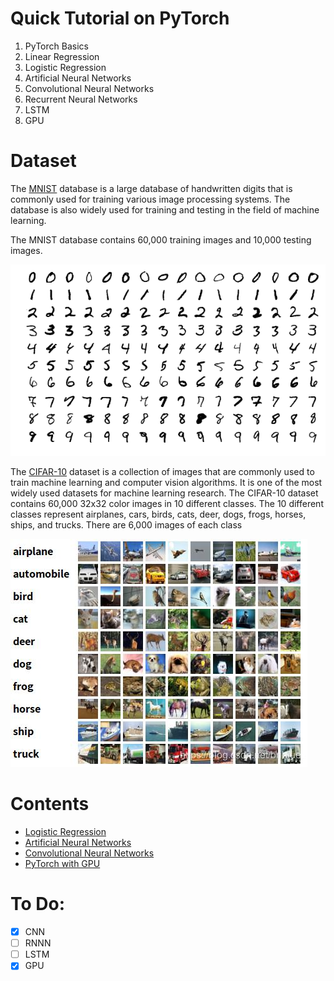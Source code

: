 # Quick Tutorial on PyTorch

1) PyTorch Basics  
2) Linear Regression 
3) Logistic Regression  
4) Artificial Neural Networks  
5) Convolutional Neural Networks  
6) Recurrent Neural Networks
7) LSTM
8) GPU

# Dataset  

The [MNIST](https://www.kaggle.com/c/digit-recognizer/data) database is a large database of handwritten digits that is commonly used for training various image processing systems. The database is also widely used for training and testing in the field of machine learning.

The MNIST database contains 60,000 training images and 10,000 testing images.

![alt text](https://github.com/mftnakrsu/basic-tutorial-on-pytorch/blob/main/images/mnist.png?raw=true)

The [CIFAR-10](https://www.kaggle.com/c/cifar-10/data) dataset is a collection of images that are commonly used to train machine learning and computer vision algorithms. It is one of the most widely used datasets for machine learning research. The CIFAR-10 dataset contains 60,000 32x32 color images in 10 different classes. The 10 different classes represent airplanes, cars, birds, cats, deer, dogs, frogs, horses, ships, and trucks. There are 6,000 images of each class

![alt text](https://github.com/mftnakrsu/basic-tutorial-on-pytorch/blob/main/images/cifar10.jpeg)

# Contents

  * [Logistic Regression](logisticRegression_torch.py)
  * [Artificial Neural Networks](ann_torch.py)
  * [Convolutional Neural Networks](cnn_torch.py)
  * [PyTorch with GPU](torch_gpu.py)



# To Do:


- [x] CNN
- [ ] RNNN
- [ ] LSTM
- [x] GPU
